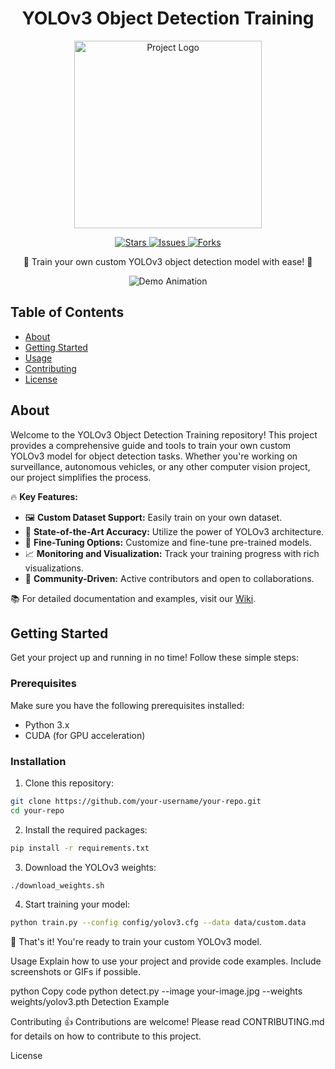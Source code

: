 <!-- Project Title -->
<h1 align="center">YOLOv3 Object Detection Training</h1>

<p align="center">
  <img src="your-logo.png" alt="Project Logo" width="300" height="300">
</p>

<!-- Shields -->
<p align="center">
  <a href="https://github.com/your-username/your-repo/stargazers">
    <img src="https://img.shields.io/github/stars/your-username/your-repo?style=for-the-badge" alt="Stars">
  </a>
  <a href="https://github.com/your-username/your-repo/issues">
    <img src="https://img.shields.io/github/issues/your-username/your-repo?style=for-the-badge" alt="Issues">
  </a>
  <a href="https://github.com/your-username/your-repo/network/members">
    <img src="https://img.shields.io/github/forks/your-username/your-repo?style=for-the-badge" alt="Forks">
  </a>
</p>

<!-- Project Description -->
<p align="center">
  🚀 Train your own custom YOLOv3 object detection model with ease! 🌟
</p>

<!-- Screenshots or GIFs -->
<p align="center">
  <img src="animation.gif" alt="Demo Animation">
</p>

<!-- Table of Contents -->
## Table of Contents

- [About](#about)
- [Getting Started](#getting-started)
- [Usage](#usage)
- [Contributing](#contributing)
- [License](#license)

<!-- About Section -->
## About

Welcome to the YOLOv3 Object Detection Training repository! This project provides a comprehensive guide and tools to train your own custom YOLOv3 model for object detection tasks. Whether you're working on surveillance, autonomous vehicles, or any other computer vision project, our project simplifies the process.

🔥 **Key Features:**

- 🖼️ **Custom Dataset Support:** Easily train on your own dataset.
- 🚁 **State-of-the-Art Accuracy:** Utilize the power of YOLOv3 architecture.
- 🧪 **Fine-Tuning Options:** Customize and fine-tune pre-trained models.
- 📈 **Monitoring and Visualization:** Track your training progress with rich visualizations.
- 🤝 **Community-Driven:** Active contributors and open to collaborations.

📚 For detailed documentation and examples, visit our [Wiki](wiki-link).

<!-- Getting Started Section -->
## Getting Started

Get your project up and running in no time! Follow these simple steps:

### Prerequisites

Make sure you have the following prerequisites installed:

- Python 3.x
- CUDA (for GPU acceleration)

### Installation

1. Clone this repository:

```bash
git clone https://github.com/your-username/your-repo.git
cd your-repo
```

2. Install the required packages:
```bash
pip install -r requirements.txt
```

3. Download the YOLOv3 weights:
```bash
./download_weights.sh
```

4. Start training your model:
```bash
python train.py --config config/yolov3.cfg --data data/custom.data
```
🎉 That's it! You're ready to train your custom YOLOv3 model.

<!-- Usage Section -->
Usage
Explain how to use your project and provide code examples. Include screenshots or GIFs if possible.

python
Copy code
python detect.py --image your-image.jpg --weights weights/yolov3.pth
Detection Example

<!-- Contributing Section -->
Contributing
👍 Contributions are welcome! Please read CONTRIBUTING.md for details on how to contribute to this project.

<!-- License Section -->
License
